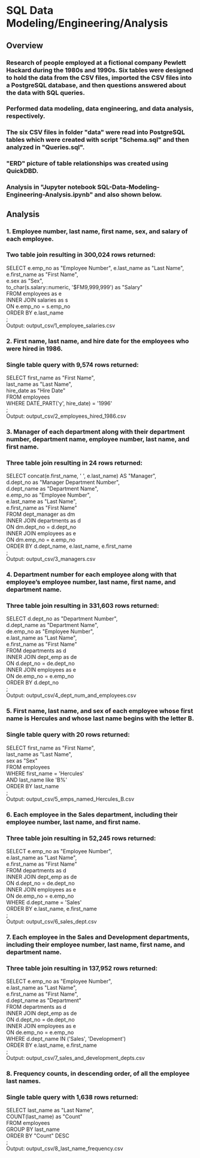 # SQL Data Modeling/Engineering/Analysis
## Overview

### Research of people employed at a fictional company Pewlett Hackard during the 1980s and 1990s. Six tables were designed to hold the data from the CSV files, imported the CSV files into a PostgreSQL database, and then questions answered about the data with SQL queries.

### Performed data modeling, data engineering, and data analysis, respectively.

### The six CSV files in folder "data" were read into PostgreSQL tables which were created with script "Schema.sql" and then analyzed in "Queries.sql".
### "ERD" picture of table relationships was created using QuickDBD.
### Analysis in "Jupyter notebook SQL-Data-Modeling-Engineering-Analysis.ipynb" and also shown below.

## Analysis

### 1. Employee number, last name, first name, sex, and salary of each employee.

### Two table join resulting in 300,024 rows returned:

SELECT e.emp_no as "Employee Number", 
e.last_name as "Last Name",  
e.first_name as "First Name",  
e.sex as "Sex",  
to_char(s.salary::numeric, '$FM9,999,999') as "Salary"  
FROM employees as e  
INNER JOIN salaries as s  
ON e.emp_no = s.emp_no  
ORDER BY e.last_name  
;  
Output: output_csv/1_employee_salaries.csv

### 2. First name, last name, and hire date for the employees who were hired in 1986.

### Single table query with 9,574 rows returned:

SELECT first_name as "First Name",  
last_name as "Last Name",  
hire_date as "Hire Date"  
FROM employees  
WHERE DATE_PART('y', hire_date) = '1996'  
;  
Output: output_csv/2_employees_hired_1986.csv

### 3. Manager of each department along with their department number, department name, employee number, last name, and first name.

### Three table join resulting in 24 rows returned:

SELECT concat(e.first_name, ' ', e.last_name) AS "Manager",  
d.dept_no as "Manager Department Number",  
d.dept_name as "Department Name",  
e.emp_no as "Employee Number",  
e.last_name as "Last Name",  
e.first_name as "First Name"  
FROM dept_manager as dm  
INNER JOIN departments as d  
ON dm.dept_no = d.dept_no  
INNER JOIN employees as e  
ON dm.emp_no = e.emp_no  
ORDER BY d.dept_name, e.last_name, e.first_name  
;  
Output: output_csv/3_managers.csv

### 4. Department number for each employee along with that employee’s employee number, last name, first name, and department name.

### Three table join resulting in 331,603 rows returned:

SELECT d.dept_no as "Department Number",  
d.dept_name as "Department Name",  
de.emp_no as "Employee Number",  
e.last_name as "Last Name",  
e.first_name as "First Name"  
FROM departments as d  
INNER JOIN dept_emp as de  
ON d.dept_no = de.dept_no  
INNER JOIN employees as e  
ON de.emp_no = e.emp_no  
ORDER BY d.dept_no  
;  
Output: output_csv/4_dept_num_and_employees.csv
### 5. First name, last name, and sex of each employee whose first name is Hercules and whose last name begins with the letter B.

### Single table query with 20 rows returned: 

SELECT first_name as "First Name",  
last_name as "Last Name",  
sex as "Sex"  
FROM employees  
WHERE first_name = 'Hercules'  
AND last_name like 'B%'  
ORDER BY last_name  
;  
Output: output_csv/5_emps_named_Hercules_B.csv

### 6. Each employee in the Sales department, including their employee number, last name, and first name.

### Three table join resulting in 52,245 rows returned:

SELECT e.emp_no as "Employee Number",  
e.last_name as "Last Name",  
e.first_name as "First Name"  
FROM departments as d  
INNER JOIN dept_emp as de  
ON d.dept_no = de.dept_no  
INNER JOIN employees as e  
ON de.emp_no = e.emp_no  
WHERE d.dept_name = 'Sales'  
ORDER BY e.last_name, e.first_name  
;  
Output: output_csv/6_sales_dept.csv

### 7. Each employee in the Sales and Development departments, including their employee number, last name, first name, and department name.

### Three table join resulting in 137,952 rows returned:

SELECT e.emp_no as "Employee Number",  
e.last_name as "Last Name",  
e.first_name as "First Name",  
d.dept_name as "Department"  
FROM departments as d  
INNER JOIN dept_emp as de  
ON d.dept_no = de.dept_no  
INNER JOIN employees as e  
ON de.emp_no = e.emp_no  
WHERE d.dept_name IN ('Sales', 'Development')  
ORDER BY e.last_name, e.first_name  
;  
Output: output_csv/7_sales_and_development_depts.csv

### 8. Frequency counts, in descending order, of all the employee last names.

### Single table query with 1,638 rows returned: 

SELECT last_name as "Last Name",  
COUNT(last_name) as "Count"  
FROM employees  
GROUP BY last_name  
ORDER BY "Count" DESC  
;  
Output: output_csv/8_last_name_frequency.csv